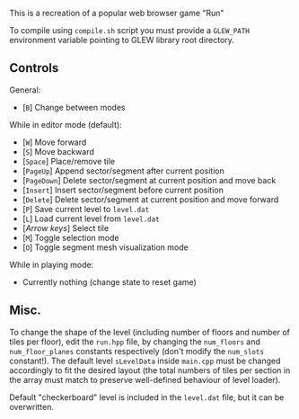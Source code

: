 This is a recreation of a popular web browser game "Run"

To compile using `compile.sh` script you must provide a `GLEW_PATH` environment variable pointing to GLEW library root directory.

## Controls
General:
-   [`B`] Change between modes

While in editor mode (default):
-   [`W`] Move forward
-   [`S`] Move backward
-   [`Space`] Place/remove tile
-   [`PageUp`] Append sector/segment after current position
-   [`PageDown`] Delete sector/segment at current position and move back
-   [`Insert`] Insert sector/segment before current position
-   [`Delete`] Delete sector/segment at current position and move forward
-   [`P`] Save current level to `level.dat`
-   [`L`] Load current level from `level.dat`
-   [_Arrow keys_] Select tile
-   [`M`] Toggle selection mode
-   [`O`] Toggle segment mesh visualization mode

While in playing mode:
-   Currently nothing (change state to reset game)

## Misc.
To change the shape of the level (including number of floors and number of tiles per floor), edit the `run.hpp` file, by changing the `num_floors` and `num_floor_planes` constants respectively (don't modify the `num_slots` constant!). The default level `sLevelData` inside `main.cpp` must be changed accordingly to fit the desired layout (the total numbers of tiles per section in the array must match to preserve well-defined behaviour of level loader).

Default "checkerboard" level is included in the `level.dat` file, but it can be overwritten.
